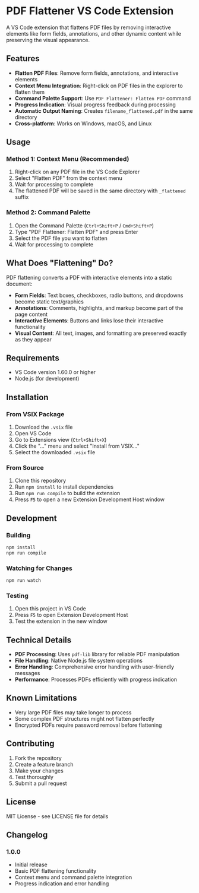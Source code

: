# PDF Flattener VS Code Extension

A VS Code extension that flattens PDF files by removing interactive elements like form fields, annotations, and other dynamic content while preserving the visual appearance.

## Features

- **Flatten PDF Files**: Remove form fields, annotations, and interactive elements
- **Context Menu Integration**: Right-click on PDF files in the explorer to flatten them
- **Command Palette Support**: Use `PDF Flattener: Flatten PDF` command
- **Progress Indication**: Visual progress feedback during processing
- **Automatic Output Naming**: Creates `filename_flattened.pdf` in the same directory
- **Cross-platform**: Works on Windows, macOS, and Linux

## Usage

### Method 1: Context Menu (Recommended)
1. Right-click on any PDF file in the VS Code Explorer
2. Select "Flatten PDF" from the context menu
3. Wait for processing to complete
4. The flattened PDF will be saved in the same directory with `_flattened` suffix

### Method 2: Command Palette
1. Open the Command Palette (`Ctrl+Shift+P` / `Cmd+Shift+P`)
2. Type "PDF Flattener: Flatten PDF" and press Enter
3. Select the PDF file you want to flatten
4. Wait for processing to complete

## What Does "Flattening" Do?

PDF flattening converts a PDF with interactive elements into a static document:

- **Form Fields**: Text boxes, checkboxes, radio buttons, and dropdowns become static text/graphics
- **Annotations**: Comments, highlights, and markup become part of the page content
- **Interactive Elements**: Buttons and links lose their interactive functionality
- **Visual Content**: All text, images, and formatting are preserved exactly as they appear

## Requirements

- VS Code version 1.60.0 or higher
- Node.js (for development)

## Installation

### From VSIX Package
1. Download the `.vsix` file
2. Open VS Code
3. Go to Extensions view (`Ctrl+Shift+X`)
4. Click the "..." menu and select "Install from VSIX..."
5. Select the downloaded `.vsix` file

### From Source
1. Clone this repository
2. Run `npm install` to install dependencies
3. Run `npm run compile` to build the extension
4. Press `F5` to open a new Extension Development Host window

## Development

### Building
```bash
npm install
npm run compile
```

### Watching for Changes
```bash
npm run watch
```

### Testing
1. Open this project in VS Code
2. Press `F5` to open Extension Development Host
3. Test the extension in the new window

## Technical Details

- **PDF Processing**: Uses `pdf-lib` library for reliable PDF manipulation
- **File Handling**: Native Node.js file system operations
- **Error Handling**: Comprehensive error handling with user-friendly messages
- **Performance**: Processes PDFs efficiently with progress indication

## Known Limitations

- Very large PDF files may take longer to process
- Some complex PDF structures might not flatten perfectly
- Encrypted PDFs require password removal before flattening

## Contributing

1. Fork the repository
2. Create a feature branch
3. Make your changes
4. Test thoroughly
5. Submit a pull request

## License

MIT License - see LICENSE file for details

## Changelog

### 1.0.0
- Initial release
- Basic PDF flattening functionality
- Context menu and command palette integration
- Progress indication and error handling
